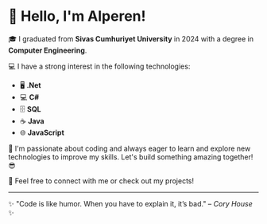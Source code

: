 # 👋 Hello, I'm Alperen!

🎓 I graduated from **Sivas Cumhuriyet University** in 2024 with a degree in **Computer Engineering**.

💻 I have a strong interest in the following technologies:
- 🖥️ **.Net**
- 💻 **C#**
- 🗄️ **SQL**
- ☕ **Java**
- 🌐 **JavaScript**

🚀 I'm passionate about coding and always eager to learn and explore new technologies to improve my skills. Let's build something amazing together! 😎

🌟 Feel free to connect with me or check out my projects! 

---

✨ "Code is like humor. When you have to explain it, it’s bad." – *Cory House* ✨

<!--
**alperenaliak05/alperenaliak05** is a ✨ _special_ ✨ repository because its `README.md` (this file) appears on your GitHub profile.

Here are some ideas to get you started:

- 🔭 I’m currently working on ...
- 🌱 I’m currently learning ...
- 👯 I’m looking to collaborate on ...
- 🤔 I’m looking for help with ...
- 💬 Ask me about ...
- 📫 How to reach me: ...
- 😄 Pronouns: ...
- ⚡ Fun fact: ...
-->
